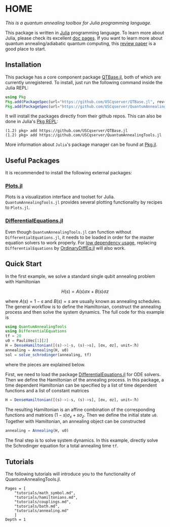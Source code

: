 # HOME

*This is a quantum annealing toolbox for Julia programming language.*

This package is written in [Julia](https://julialang.org/) programming language. To learn more about Julia, please check its excellent [doc pages](https://docs.julialang.org/en/v1/index.html). If you want to learn more about quantum annealing/adiabatic quantum computing, this [review paper](https://arxiv.org/abs/1611.04471) is a good place to start.

## Installation

This package has a core component package [QTBase.jl](https://github.com/USCqserver/QTBase.jl), both of which are currently unregistered. To install, just run the following command inside the Julia REPL:
```julia
using Pkg
Pkg.add(PackageSpec(url="https://github.com/USCqserver/QTBase.jl", rev="master"))
Pkg.add(PackageSpec(url="https://github.com/USCqserver/QuantumAnnealingTools.jl", rev="master"))
```
It will install the packages directly from their github repos. This can also be done in Julia's [Pkg REPL](https://julialang.github.io/Pkg.jl/v1/getting-started/):
```julia-REPL
(1.2) pkg> add https://github.com/USCqserver/QTBase.jl
(1.2) pkg> add https://github.com/USCqserver/QuantumAnnealingTools.jl
```
More information about `Julia`'s package manager can be found at [Pkg.jl](https://julialang.github.io/Pkg.jl/v1/).

## Useful Packages
It is recommended to install the following external packages:  
### [Plots.jl](https://github.com/JuliaPlots/Plots.jl)
Plots is a visualization interface and toolset for Julia. `QuantumAnnealingTools.jl` provides several plotting functionality by recipes to `Plots.jl`.
### [DifferentialEquations.jl](http://docs.juliadiffeq.org/latest/)
Even though `QuantumAnnealingTools.jl` can function without `DifferentialEquations.jl`, it needs to be loaded in order for the master equation solvers to work properly. For [low dependency usage](http://docs.juliadiffeq.org/stable/features/low_dep.html#Low-Dependency-Usage-1), replacing `DifferentialEquations` by [OrdinaryDiffEq.jl](https://github.com/JuliaDiffEq/OrdinaryDiffEq.jl) will also work.

## Quick Start
In the first example, we solve a standard single qubit annealing problem with Hamiltonian
```math
    H(s) = A(s)σx + B(s)σz
```
where $A(s)=1-s$ and $B(s)=s$ are usually known as annealing schedules. The general workflow is to define the Hamiltonian, construct the annealing process and then solve the system dynamics. The full code for this example is
```julia
using QuantumAnnealingTools
using DifferentialEquations
tf = 20
u0 = PauliVec[1][2]
H = DenseHamiltonian([(s)->1-s, (s)->s], [σx, σz], unit=:ħ)
annealing = Annealing(H, u0)
sol = solve_schrodinger(annealing, tf)
```
where the pieces are explained below.

First, we need to load the package [DifferentialEquations.jl](http://docs.juliadiffeq.org/latest/index.html) for ODE solvers. Then we define the Hamiltonian of the annealing process. In this package, a time dependent Hamiltonian can be specified by a list of time dependent functions and a list of constant matrices
```julia
H = DenseHamiltonian([(s)->1-s, (s)->s], [σx, σz], unit=:ħ)
```
The resulting Hamiltonian is an affine combination of the corresponding functions and matrices $(1-s)σ_x + sσ_z$. Then we define the initial state `u0`. Together with Hamiltonian, an annealing object can be constructed
```julia
annealing = Annealing(H, u0)
```
The final step is to solve system dynamics. In this example, directly solve the Schrodinger equation for a total annealing time `tf`.


## Tutorials

The following tutorials will introduce you to the functionality of
QuantumAnnealingTools.jl.

```@contents
Pages = [
    "tutorials/math_symbol.md",
    "tutorials/hamiltonians.md",
    "tutorials/couplings.md",
    "tutorials/bath.md",
    "tutorials/annealing.md"
    ]
Depth = 1
```
